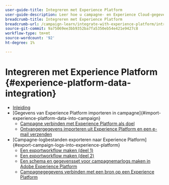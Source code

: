 ```yaml
---
user-guide-title: Integreren met Experience Platform
user-guide-description: Leer hoe u campagne- en Experience Cloud-gegevens importeert en exporteert, zodat de communicatie tussen de twee oplossingen mogelijk is.
breadcrumb-title: Integreren met Experience Platform
breadcrumb-url: /campaign-learn/integrate-with-experience-platform/introduction.html
source-git-commit: 9a75069ee3bb9352ba7fa5350eb54e421e9427c8
workflow-type: tm+mt
source-wordcount: '92'
ht-degree: 1%

---
```



# Integreren met Experience Platform {#experience-platform-data-integration}

+ [Inleiding](/help/tutorial-integrate-with-experience-platform/introduction.md)
+ [Gegevens van Experience Platform importeren in campagne]{#import-experience-platform-data-into-campaign}
   + [Campagne verbinden met Experience Platform als doel](/help/tutorial-integrate-with-experience-platform/connect-campaign-to-experience-platform-as-destination.md)
   + [Ontvangergegevens importeren uit Experience Platform en een e-mail verzenden](/help/tutorial-integrate-with-experience-platform/import-recipient-data-from-platform.md)
+ [Campagne-logbestanden exporteren naar Experience Platform]{#export-campaign-logs-into-experience-platform}
   + [Een exportworkflow maken (deel 1)](/help/tutorial-integrate-with-experience-platform/workflow-to-find-last-modified-date.md)
   + [Een exportworkflow maken (deel 2)](/help/tutorial-integrate-with-experience-platform/extract-format-save-data-to-external-account.md)
   + [Een schema en gegevensset voor campagnemarlogs maken in Adobe Experience Platform](/help/tutorial-integrate-with-experience-platform/create-a-campaign-logs-schema-and-dataset-in-experience-platform.md)
   + [Campagnegegevens verbinden met een bron op een Experience Platform](/help/tutorial-integrate-with-experience-platform/connect-campaign-data-using-s3-as-source-on-platform.md)
